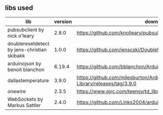 
## libs used

| lib | version | download |
| ---- | ---- | ---- |
|pubsubclient by nick o'leary | 2.8.0 | https://github.com/knolleary/pubsubclient/releases/tag/v2.8 |
|doubleresetdetect by jens-christian skibakk | 1.0.0 | https://github.com/jenscski/DoubleResetDetect/releases/tag/1.0.0 |
|arduinojson by benoit blanchon | 6.19.4 | https://github.com/bblanchon/ArduinoJson/releases/tag/v6.19.4 |
|dallastemperature | 3.9.0 | https://github.com/milesburton/Arduino-Temperature-Control-Library/releases/tag/3.9.0 |
|onewire | 2.3.5 | https://www.pjrc.com/teensy/td_libs_OneWire.html |
|WebSockets by Markus Sattler | 2.4.0 | https://github.com/Links2004/arduinoWebSockets/releases/tag/2.4.0 |

